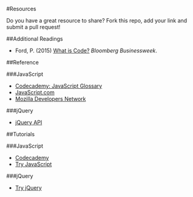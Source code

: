 #Resources

Do you have a great resource to share? Fork this repo, add your link and submit a pull request!


##Additional Readings

- Ford, P. (2015) [What is Code?](http://www.bloomberg.com/graphics/2015-paul-ford-what-is-code/) *Bloomberg Businessweek*.


##Reference

###JavaScript

- [Codecademy: JavaScript Glossary](https://www.codecademy.com/glossary)
- [JavaScript.com](https://www.javascript.com/)
- [Mozilla Developers Network](https://developer.mozilla.org/en-US/docs/Web/JavaScript/Guide)

###jQuery

- [jQuery API](https://api.jquery.com/)


##Tutorials

###JavaScript

- [Codecademy](https://www.codecademy.com/en/tracks/javascript)
- [Try JavaScript](https://www.javascript.com/try)

###jQuery

- [Try jQuery](http://try.jquery.com/)
